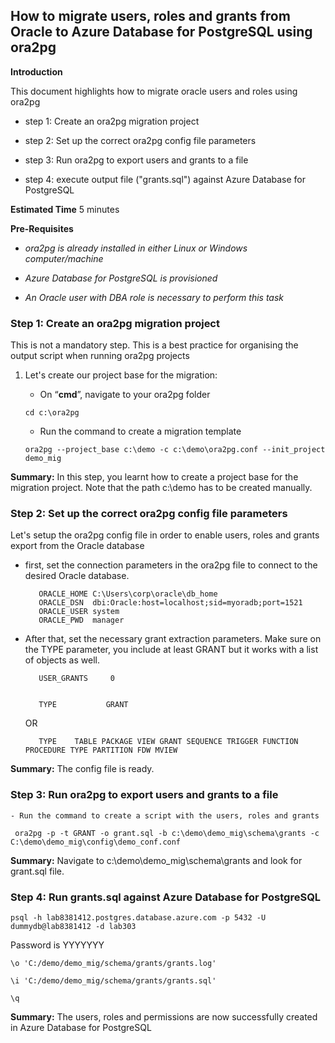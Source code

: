 How to migrate users, roles and grants from Oracle to Azure Database for PostgreSQL using ora2pg 
---

**Introduction**

This document highlights how to migrate oracle users and roles using ora2pg

* step 1: Create an ora2pg migration project

* step 2: Set up the correct ora2pg config file parameters

* step 3: Run ora2pg to export users and grants to a file

* step 4: execute output file ("grants.sql") against Azure Database for PostgreSQL

  

**Estimated Time**
5 minutes



**Pre-Requisites**

* *ora2pg is already installed in either Linux or Windows computer/machine*

* *Azure Database for PostgreSQL is provisioned*

* *An Oracle user with DBA role is necessary to perform this task*
 


###  Step 1: Create an ora2pg migration project ###

This is not a mandatory step. This is a best practice for organising the output script when running ora2pg projects


1. Let's create our project base for the migration:


     - On “**cmd**”,  navigate to your ora2pg folder
        
     ~~~
     cd c:\ora2pg
     ~~~
	 
	- Run the command to create a migration template
     ~~~
     ora2pg --project_base c:\demo -c c:\demo\ora2pg.conf --init_project demo_mig
	 ~~~

**Summary:** In this step, you learnt how to create a project base for the migration project. Note that the path c:\demo has to be created manually.



### Step 2: Set up the correct ora2pg config file parameters ###

Let's setup the ora2pg config file in order to enable users, roles and grants export from the Oracle database

  
   - first, set the connection parameters in the ora2pg file to connect to the desired Oracle database.
   
     ~~~
		ORACLE_HOME	C:\Users\corp\oracle\db_home
		ORACLE_DSN	dbi:Oracle:host=localhost;sid=myoradb;port=1521
		ORACLE_USER	system
		ORACLE_PWD	manager
	 ~~~		

   - After that, set the necessary grant extraction parameters. Make sure on the TYPE parameter, you include at least GRANT but it works with a list of objects as well.	
   
	 ~~~
		USER_GRANTS     0


		TYPE           GRANT
	 ~~~		
		
		OR
	 ~~~
		TYPE	TABLE PACKAGE VIEW GRANT SEQUENCE TRIGGER FUNCTION PROCEDURE TYPE PARTITION FDW MVIEW
	 ~~~
	 
	 
**Summary:** The config file is ready. 
     
### Step 3: Run ora2pg to export users and grants to a file ###


	- Run the command to create a script with the users, roles and grants
    
     ora2pg -p -t GRANT -o grant.sql -b c:\demo\demo_mig\schema\grants -c C:\demo\demo_mig\config\demo_conf.conf	
     



**Summary:** Navigate to c:\demo\demo_mig\schema\grants and look for grant.sql file.

### Step 4: Run grants.sql against Azure Database for PostgreSQL ###

~~~
psql -h lab8381412.postgres.database.azure.com -p 5432 -U dummydb@lab8381412 -d lab303
~~~
Password is YYYYYYY
~~~
\o 'C:/demo/demo_mig/schema/grants/grants.log'
~~~
~~~
\i 'C:/demo/demo_mig/schema/grants/grants.sql'
~~~
~~~
\q
~~~
**Summary:** The users, roles and permissions are now successfully created in Azure Database for PostgreSQL
